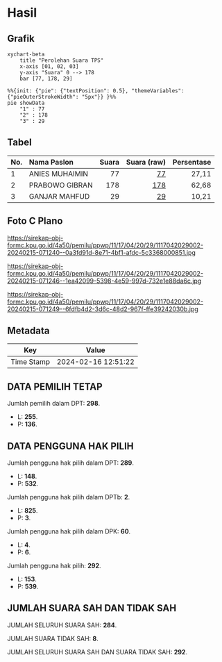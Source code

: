 # Hasil

## Grafik

```mermaid
xychart-beta
    title "Perolehan Suara TPS"
    x-axis [01, 02, 03]
    y-axis "Suara" 0 --> 178
    bar [77, 178, 29]
```

```mermaid
%%{init: {"pie": {"textPosition": 0.5}, "themeVariables": {"pieOuterStrokeWidth": "5px"}} }%%
pie showData
    "1" : 77
    "2" : 178
    "3" : 29
```

## Tabel

| No. | Nama Paslon    | Suara | Suara (raw) | Persentase |
|:--- |:-------------- | -----:| -----------:| ----------:|
| 1   | ANIES MUHAIMIN | 77    | [77][p-1]   | 27,11      |
| 2   | PRABOWO GIBRAN | 178   | [178][p-2]  | 62,68      |
| 3   | GANJAR MAHFUD  | 29    | [29][p-3]   | 10,21      |


[p-1]: https://github.com/gigit-pemilu/pemilu-2024-11-aceh/blob/main/pilpres/hitung-suara/sub/11-aceh/sub/17-bener-meriah/sub/04-bandar/sub/2029-wonosari/sub/002-tps/sub/paslon-1.txt
[p-2]: https://github.com/gigit-pemilu/pemilu-2024-11-aceh/blob/main/pilpres/hitung-suara/sub/11-aceh/sub/17-bener-meriah/sub/04-bandar/sub/2029-wonosari/sub/002-tps/sub/paslon-2.txt
[p-3]: https://github.com/gigit-pemilu/pemilu-2024-11-aceh/blob/main/pilpres/hitung-suara/sub/11-aceh/sub/17-bener-meriah/sub/04-bandar/sub/2029-wonosari/sub/002-tps/sub/paslon-3.txt

## Foto C Plano

https://sirekap-obj-formc.kpu.go.id/4a50/pemilu/ppwp/11/17/04/20/29/1117042029002-20240215-071240--0a3fd91d-8e71-4bf1-afdc-5c3368000851.jpg

https://sirekap-obj-formc.kpu.go.id/4a50/pemilu/ppwp/11/17/04/20/29/1117042029002-20240215-071246--1ea42099-5398-4e59-997d-732e1e88da6c.jpg

https://sirekap-obj-formc.kpu.go.id/4a50/pemilu/ppwp/11/17/04/20/29/1117042029002-20240215-071249--6fdfb4d2-3d6c-48d2-967f-ffe39242030b.jpg


## Metadata

| Key        | Value               |
| ---------- | ------------------- |
| Time Stamp | 2024-02-16 12:51:22 |


## DATA PEMILIH TETAP

Jumlah pemilih dalam DPT: **298**.
 * L: **255**.
 * P: **136**.

## DATA PENGGUNA HAK PILIH

Jumlah pengguna hak pilih dalam DPT: **289**.
 * L: **148**.
 * P: **532**.

Jumlah pengguna hak pilih dalam DPTb: **2**.
 * L: **825**.
 * P: **3**.

Jumlah pengguna hak pilih dalam DPK: **60**.
 * L: **4**.
 * P: **6**.

Jumlah pengguna hak pilih: **292**.
 * L: **153**.
 * P: **539**.

## JUMLAH SUARA SAH DAN TIDAK SAH

JUMLAH SELURUH SUARA SAH: **284**.

JUMLAH SUARA TIDAK SAH: **8**.

JUMLAH SELURUH SUARA SAH DAN SUARA TIDAK SAH: **292**.


